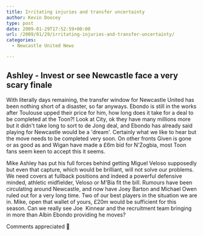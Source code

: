 ```yaml
---
title: Irritating injuries and transfer uncertainty
author: Kevin Doocey
type: post
date: 2009-01-29T17:52:59+00:00
url: /2009/01/29/irritating-injuries-and-transfer-uncertainty/
categories:
  - Newcastle United News

---
```

## Ashley - Invest or see Newcastle face a very scary finale

With literally days remaining, the transfer window for Newcastle United has been nothing short of a disaster, so far anyways. Ebondo is still in the works after Toulouse upped their price for him, how long does it take for a deal to be completed at the Toon?! Look at City, ok they have many millions more but it didn't take long to sort to de Jong deal, and Ebondo has already said playing for Newcastle would be a 'dream'. Certainly what we like to hear but the move needs to be completed very soon. On other fronts Given is gone or as good as and Wigan have made a £6m bid for N'Zogbia, most Toon fans seem keen to accept this it seems.

Mike Ashley has put his full forces behind getting Miguel Veloso supposedly but even that capture, which would be brilliant, will not solve our problems. We need covers at fullback positions and indeed a powerful defensive minded, athletic midfielder, Veloso or M'Bia fit the bill. Rumours have been circulating around Newcastle, and now have Joey Barton and Michael Owen ruled out for a very long time. Two of our best players in the situation we are in. Mike, open that wallet of yours, £20m would be sufficient for this season. Can we really see Joe  Kinnear and the recruitment team bringing in more than Albin Ebondo providing he moves?

Comments appreciated 🙂

